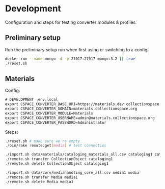 # Development

Configuration and steps for testing converter modules & profiles.

## Preliminary setup

Run the preliminary setup run when first using or switching to a config.

```bash
docker run --name mongo -d -p 27017:27017 mongo:3.2 || true
./reset.sh
```

## Materials

Config:

```txt
# DEVELOPMENT .env.local
export CSPACE_CONVERTER_BASE_URI=https://materials.dev.collectionspace.org/cspace-services
export CSPACE_CONVERTER_DOMAIN=materials.collectionspace.org
export CSPACE_CONVERTER_MODULE=Materials
export CSPACE_CONVERTER_USERNAME=admin@materials.collectionspace.org
export CSPACE_CONVERTER_PASSWORD=Administrator
```

Steps:

```bash
./reset.sh # make sure we're empty
./bin/rake remote:get[media] # test connection

./import.sh data/materials/cataloging_materials_all.csv cataloging1 cataloging
./remote.sh transfer CollectionObject cataloging1
./remote.sh delete CollectionObject cataloging1

./import.sh data/core/mediahandling_core_all.csv media1 media
./remote.sh transfer Media media1
./remote.sh delete Media media1
```
